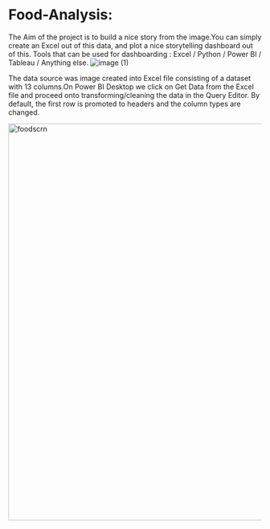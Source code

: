 # Food-Analysis:
The Aim of the project is to build a nice story from the image.You can simply create an Excel out of this data, and plot a nice storytelling dashboard out of this.
Tools that can be used for dashboarding : Excel / Python / Power BI / Tableau / Anything else.
![image (1)](https://user-images.githubusercontent.com/52648006/151595123-d7807f2c-20cb-4c46-9283-24f78eab600f.png)

The data source was image created into Excel file consisting of a dataset with 13 columns.On Power BI Desktop we click on Get Data from the Excel file and proceed onto transforming/cleaning the data in the Query Editor. By default, the first row is promoted to headers and the column types are changed.

<img width="791" alt="foodscrn" src="https://user-images.githubusercontent.com/52648006/151596637-e20bdadc-ed17-4867-bfcd-ec53b1bf5f69.png">
